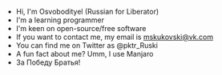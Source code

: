 <!--
**Osvobodityel/Osvobodityel** is a ✨ _special_ ✨ repository because its `README.md` (this file) appears on your GitHub profile.-->

- Hi, I'm Osvobodityel (Russian for Liberator)
- I'm a learning programmer
- I'm keen on open-source/free software
- If you want to contact me, my email is mskukovski@vk.com
- You can find me on Twitter as @pktr_Ruski
- A fun fact about me? Umm, I use Manjaro
- За Победу Братья!
